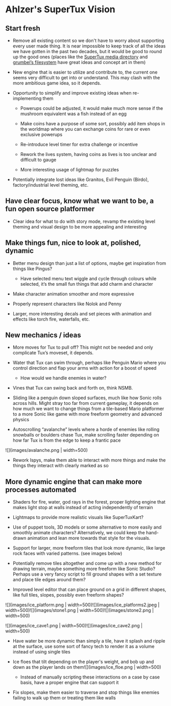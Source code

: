 # **Ahlzer's SuperTux Vision**

## Start fresh

  - Remove all existing content so we don't have to worry about
    supporting every user made thing. It is near impossible to keep
    track of all the ideas we have gotten in the past two decades, but
    it would be good to round up the good ones (places like the
    [SuperTux media directory](https://github.com/SuperTux/media) and
    [grumbel’s filesystem](https://pingus.seul.org/~grumbel/tmp/) have
    great ideas and concept art in them)

  - New engine that is easier to utilize and contribute to, the current
    one seems very difficult to get into or understand. This may clash
    with the more ambitious game idea, so it depends.

  - Opportunity to simplify and improve existing ideas when
    re-implementing them

      - Powerups could be adjusted, it would make much more sense if the
        mushroom equivalent was a fish instead of an egg

      - Make coins have a purpose of some sort, possibly add item shops
        in the worldmap where you can exchange coins for rare or even
        exclusive powerups

      - Re-introduce level timer for extra challenge or incentive

      - Rework the lives system, having coins as lives is too unclear
        and difficult to gauge

      - More interesting usage of lightmap for puzzles

  - Potentially integrate lost ideas like Granitos, Evil Penguin
    (Birdo), factory/industrial level theming, etc.

## Have clear focus, know what we want to be, a fun open source platformer

  - Clear idea for what to do with story mode, revamp the existing level
    theming and visual design to be more appealing and interesting

## Make things fun, nice to look at, polished, dynamic

  - Better menu design than just a list of options, maybe get
    inspiration from things like Pingus?

      - Have selected menu text wiggle and cycle through colours while
        selected, it’s the small fun things that add charm and character

  - Make character animation smoother and more expressive

  - Properly represent characters like Nolok and Penny

  - Larger, more interesting decals and set pieces with animation and
    effects like torch fire, waterfalls, etc.

## New mechanics / ideas

  - More moves for Tux to pull off? This might not be needed and only
    complicate Tux’s moveset, it depends.

  - Water that Tux can swim through, perhaps like Penguin Mario where
    you control direction and flap your arms with action for a boost of
    speed

      - How would we handle enemies in water?

  - Vines that Tux can swing back and forth on, think NSMB.

  - Sliding like a penguin down sloped surfaces, much like how Sonic
    rolls across hills. Might stray too far from current gameplay, it
    depends on how much we want to change things from a tile-based Mario
    platformer to a more Sonic like game with more freeform geometry and
    advanced physics

  - Autoscrolling “avalanche” levels where a horde of enemies like
    rolling snowballs or boulders chase Tux, make scrolling faster
    depending on how far Tux is from the edge to keep a frantic pace

![](images/avalanche.png | width=500)

  - Rework Ispys, make them able to interact with more things and make
    the things they interact with clearly marked as so

## More dynamic engine that can make more processes automated

  - Shaders for fire, water, god rays in the forest, proper lighting
    engine that makes light stop at walls instead of acting
    independently of terrain

  - Lightmaps to provide more realistic visuals like SuperTuxKart?

  - Use of puppet tools, 3D models or some alternative to more easily
    and smoothly animate characters? Alternatively, we could keep the
    hand-drawn animation and lean more towards that style for the
    visuals.

  - Support for larger, more freeform tiles that look more dynamic, like
    large rock faces with varied patterns. (see images below)

  - Potentially remove tiles altogether and come up with a new method
    for drawing terrain, maybe something more freeform like Sonic
    Studio? Perhaps use a very fancy script to fill ground shapes with a
    set texture and place tile edges around them?

  - Improved level editor that can place ground on a grid in different
    shapes, like full tiles, slopes, possibly even freeform shapes?

![](images/ice_platform.png | width=500)![](images/ice_platforms2.jpeg | width=500)![](images/stone1.png | width=500)![](images/stone2.png | width=500)

![](images/ice_cave1.png | width=500)![](images/ice_cave2.png | width=500)

  - Have water be more dynamic than simply a tile, have it splash and
    ripple at the surface, use some sort of fancy tech to render it as a
    volume instead of using single tiles

  - Ice floes that tilt depending on the player's weight, and bob up and
    down as the player lands on them![](images/ice_floe.png | width=500)

      - Instead of manually scripting these interactions on a case by
        case basis, have a proper engine that can support it

  - Fix slopes, make them easier to traverse and stop things like
    enemies failing to walk up them or treating them like walls
